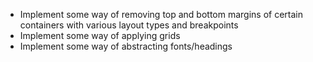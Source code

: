 - Implement some way of removing top and bottom margins of certain containers with various layout types and breakpoints
- Implement some way of applying grids
- Implement some way of abstracting fonts/headings